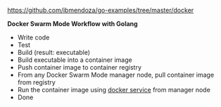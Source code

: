 https://github.com/ibmendoza/go-examples/tree/master/docker

**Docker Swarm Mode Workflow with Golang**

- Write code
- Test
- Build (result: executable)
- Build executable into a container image
- Push container image to container registry
- From any Docker Swarm Mode manager node, pull container image from registry
- Run the container image using [docker service](https://blog.nimbleci.com/2016/10/05/how-to-automate-the-deploy-of-docker-services/) from manager node
- Done
